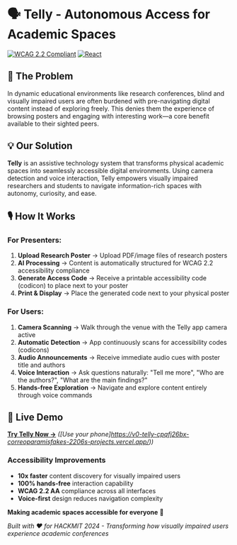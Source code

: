 # 🗣 Telly - Autonomous Access for Academic Spaces

[![WCAG 2.2 Compliant](https://img.shields.io/badge/WCAG-2.2%20AA-green)](https://www.w3.org/WAI/WCAG22/quickref/)
[![React](https://img.shields.io/badge/React-18.0+-61DAFB?logo=react)](https://reactjs.org/)

## 🔦 The Problem

In dynamic educational environments like research conferences, blind and visually impaired users are often burdened with pre-navigating digital content instead of exploring freely. This denies them the experience of browsing posters and engaging with interesting work—a core benefit available to their sighted peers.

## 💡 Our Solution

**Telly** is an assistive technology system that transforms physical academic spaces into seamlessly accessible digital environments. Using camera detection and voice interaction, Telly empowers visually impaired researchers and students to navigate information-rich spaces with autonomy, curiosity, and ease.

## 🎙️ How It Works

### For Presenters:
1. **Upload Research Poster** → Upload PDF/image files of research posters
2. **AI Processing** → Content is automatically structured for WCAG 2.2 accessibility compliance
3. **Generate Access Code** → Receive a printable accessibility code (codicon) to place next to your poster
4. **Print & Display** → Place the generated code next to your physical poster

### For Users:
1. **Camera Scanning** → Walk through the venue with the Telly app camera active
2. **Automatic Detection** → App continuously scans for accessibility codes (codicons)
3. **Audio Announcements** → Receive immediate audio cues with poster title and authors
4. **Voice Interaction** → Ask questions naturally: "Tell me more", "Who are the authors?", "What are the main findings?"
5. **Hands-free Exploration** → Navigate and explore content entirely through voice commands

## 🚀 Live Demo

[**Try Telly Now →**](#) *([Use your phone]https://v0-telly-cpqfj26bx-correoparamisfakes-2206s-projects.vercel.app/))*

### Accessibility Improvements
- **10x faster** content discovery for visually impaired users
- **100% hands-free** interaction capability
- **WCAG 2.2 AA** compliance across all interfaces
- **Voice-first** design reduces navigation complexity


**Making academic spaces accessible for everyone** 🌟

*Built with ❤️ for HACKMIT 2024 - Transforming how visually impaired users experience academic conferences*
